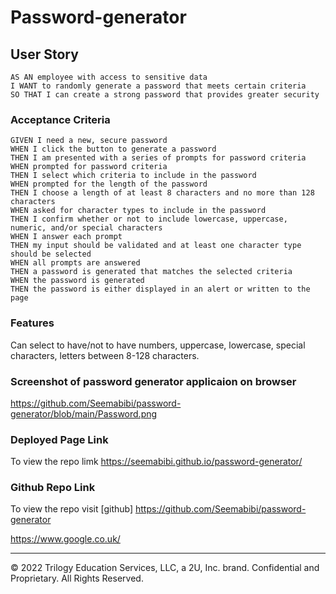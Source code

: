 # Password-generator

## User Story
```
AS AN employee with access to sensitive data
I WANT to randomly generate a password that meets certain criteria
SO THAT I can create a strong password that provides greater security
```

### Acceptance Criteria

```
GIVEN I need a new, secure password
WHEN I click the button to generate a password
THEN I am presented with a series of prompts for password criteria
WHEN prompted for password criteria
THEN I select which criteria to include in the password
WHEN prompted for the length of the password
THEN I choose a length of at least 8 characters and no more than 128 characters
WHEN asked for character types to include in the password
THEN I confirm whether or not to include lowercase, uppercase, numeric, and/or special characters
WHEN I answer each prompt
THEN my input should be validated and at least one character type should be selected
WHEN all prompts are answered
THEN a password is generated that matches the selected criteria
WHEN the password is generated
THEN the password is either displayed in an alert or written to the page
```

### Features


Can select to have/not to have numbers, uppercase, lowercase, special characters, letters between 8-128 characters. 

### Screenshot of password generator applicaion on browser
https://github.com/Seemabibi/password-generator/blob/main/Password.png

### Deployed Page Link

To view the repo limk 
https://seemabibi.github.io/password-generator/

### Github Repo Link 

To view the repo visit [github] https://github.com/Seemabibi/password-generator

https://www.google.co.uk/

- - -
© 2022 Trilogy Education Services, LLC, a 2U, Inc. brand. Confidential and Proprietary. All Rights Reserved.